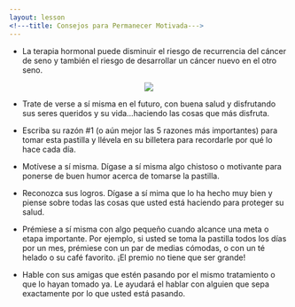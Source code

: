 ```yaml
---
layout: lesson
<!---title: Consejos para Permanecer Motivada--->
---
```


* La terapia hormonal puede disminuir el riesgo de recurrencia del cáncer de seno y también el riesgo de desarrollar un cáncer nuevo en el otro seno. 

<p align="center">
<img src="https://scnslabutsa.github.io/myhthelperEduContent/Images/Komen_female_taking_medicine.jpg"/> 
</p> 

* Trate de verse a sí misma en el futuro, con buena salud y disfrutando sus seres queridos y su vida…haciendo las cosas que más disfruta.

* Escriba su razón #1 (o aún mejor las 5 razones más importantes) para tomar esta pastilla y llévela en su billetera para recordarle por qué lo hace cada día. 

* Motívese a sí misma. Dígase a sí misma algo chistoso o motivante para ponerse de buen humor acerca de tomarse la pastilla.

* Reconozca sus logros. Dígase a sí mima que lo ha hecho muy bien y piense sobre todas las cosas que usted está haciendo para proteger su salud. 

* Prémiese a sí misma con algo pequeño cuando alcance una meta o etapa importante. Por ejemplo, si usted se toma la pastilla todos los días por un mes, prémiese con un par de medias cómodas, o con un té helado o su café favorito. ¡El premio no tiene que ser grande!

* Hable con sus amigas que estén pasando por el mismo tratamiento o que lo hayan tomado ya. Le ayudará el hablar con alguien que sepa exactamente por lo que usted está pasando. 

